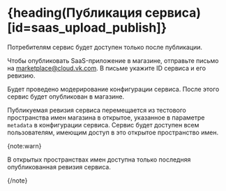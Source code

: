 # {heading(Публикация сервиса)[id=saas_upload_publish]}

Потребителям сервис будет доступен только после публикации.

Чтобы опубликовать SaaS-приложение в магазине, отправьте письмо на [marketplace@cloud.vk.com](mailto:marketplace@cloud.vk.com). В письме укажите ID сервиса и его ревизию.

Будет проведено модерирование конфигурации сервиса. После этого сервис будет опубликован в магазине.

Публикуемая ревизия сервиса перемещается из тестового пространства имен магазина в открытое, указанное в параметре `metadata` в конфигурации сервиса. Сервис будет доступен всем пользователям, имеющим доступ в это открытое пространство имен.

{note:warn}

В открытых пространствах имен доступна только последняя опубликованная ревизия сервиса.

{/note}
